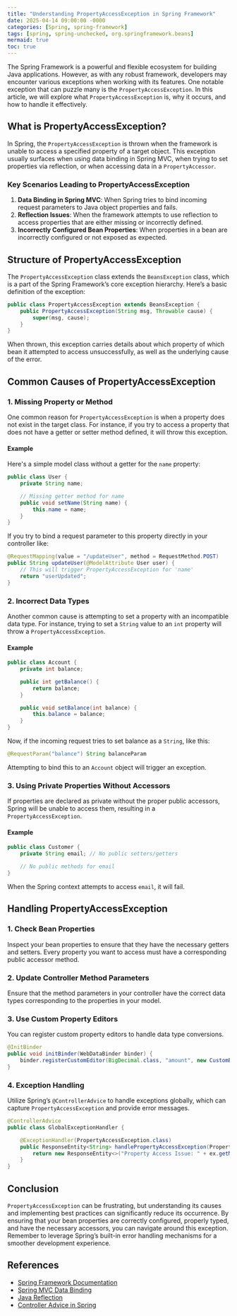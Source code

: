 ```yaml
---
title: "Understanding PropertyAccessException in Spring Framework"
date: 2025-04-14 09:00:00 -0000
categories: [Spring, spring-framework]
tags: [spring, spring-unchecked, org.springframework.beans]
mermaid: true
toc: true
---
```



The Spring Framework is a powerful and flexible ecosystem for building Java applications. However, as with any robust framework, developers may encounter various exceptions when working with its features. One notable exception that can puzzle many is the `PropertyAccessException`. In this article, we will explore what `PropertyAccessException` is, why it occurs, and how to handle it effectively.

## What is PropertyAccessException?

In Spring, the `PropertyAccessException` is thrown when the framework is unable to access a specified property of a target object. This exception usually surfaces when using data binding in Spring MVC, when trying to set properties via reflection, or when accessing data in a `PropertyAccessor`.

### Key Scenarios Leading to PropertyAccessException

1. **Data Binding in Spring MVC**: When Spring tries to bind incoming request parameters to Java object properties and fails.
2. **Reflection Issues**: When the framework attempts to use reflection to access properties that are either missing or incorrectly defined.
3. **Incorrectly Configured Bean Properties**: When properties in a bean are incorrectly configured or not exposed as expected.

## Structure of PropertyAccessException

The `PropertyAccessException` class extends the `BeansException` class, which is a part of the Spring Framework’s core exception hierarchy. Here’s a basic definition of the exception:

```java
public class PropertyAccessException extends BeansException {
    public PropertyAccessException(String msg, Throwable cause) {
        super(msg, cause);
    }
}
```

When thrown, this exception carries details about which property of which bean it attempted to access unsuccessfully, as well as the underlying cause of the error.

## Common Causes of PropertyAccessException

### 1. Missing Property or Method

One common reason for `PropertyAccessException` is when a property does not exist in the target class. For instance, if you try to access a property that does not have a getter or setter method defined, it will throw this exception.

#### Example

Here's a simple model class without a getter for the `name` property:

```java
public class User {
    private String name;

    // Missing getter method for name
    public void setName(String name) {
        this.name = name;
    }
}
```

If you try to bind a request parameter to this property directly in your controller like:

```java
@RequestMapping(value = "/updateUser", method = RequestMethod.POST)
public String updateUser(@ModelAttribute User user) {
    // This will trigger PropertyAccessException for 'name'
    return "userUpdated";
}
```

### 2. Incorrect Data Types

Another common cause is attempting to set a property with an incompatible data type. For instance, trying to set a `String` value to an `int` property will throw a `PropertyAccessException`.

#### Example

```java
public class Account {
    private int balance;

    public int getBalance() {
        return balance;
    }

    public void setBalance(int balance) {
        this.balance = balance;
    }
}
```

Now, if the incoming request tries to set balance as a `String`, like this:

```java
@RequestParam("balance") String balanceParam
```

Attempting to bind this to an `Account` object will trigger an exception.

### 3. Using Private Properties Without Accessors

If properties are declared as private without the proper public accessors, Spring will be unable to access them, resulting in a `PropertyAccessException`.

#### Example

```java
public class Customer {
    private String email; // No public setters/getters

    // No public methods for email
}
```

When the Spring context attempts to access `email`, it will fail.

## Handling PropertyAccessException

### 1. Check Bean Properties

Inspect your bean properties to ensure that they have the necessary getters and setters. Every property you want to access must have a corresponding public accessor method.

### 2. Update Controller Method Parameters

Ensure that the method parameters in your controller have the correct data types corresponding to the properties in your model.

### 3. Use Custom Property Editors

You can register custom property editors to handle data type conversions.

```java
@InitBinder
public void initBinder(WebDataBinder binder) {
    binder.registerCustomEditor(BigDecimal.class, "amount", new CustomBigDecimalEditor());
}
```

### 4. Exception Handling

Utilize Spring’s `@ControllerAdvice` to handle exceptions globally, which can capture `PropertyAccessException` and provide error messages.

```java
@ControllerAdvice
public class GlobalExceptionHandler {

    @ExceptionHandler(PropertyAccessException.class)
    public ResponseEntity<String> handlePropertyAccessException(PropertyAccessException ex) {
        return new ResponseEntity<>("Property Access Issue: " + ex.getMessage(), HttpStatus.BAD_REQUEST);
    }
}
```

## Conclusion

`PropertyAccessException` can be frustrating, but understanding its causes and implementing best practices can significantly reduce its occurrence. By ensuring that your bean properties are correctly configured, properly typed, and have the necessary accessors, you can navigate around this exception. Remember to leverage Spring’s built-in error handling mechanisms for a smoother development experience.

## References

- [Spring Framework Documentation](https://docs.spring.io/spring-framework/docs/current/reference/html/core.html#beans-exceptions)
- [Spring MVC Data Binding](https://docs.spring.io/spring-framework/docs/current/reference/html/web.html#mvc-form-handling)
- [Java Reflection](https://docs.oracle.com/javase/tutorial/reflect/index.html)
- [Controller Advice in Spring](https://docs.spring.io/spring-framework/docs/current/reference/html/web.html#mvc-ann-controller-advice)